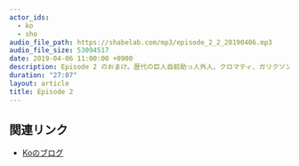 ```yaml
---
actor_ids:
  - ko
  - sho
audio_file_path: https://shabelab.com/mp3/episode_2_2_20190406.mp3
audio_file_size: 53094517
date: 2019-04-06 11:00:00 +0900
description: Episode 2 のおまけ。歴代の巨人自前助っ人外人、クロマティ、ガリクソン、バーフィールドなどについて話ました。
duration: "27:07"
layout: article
title: Episode 2
---
```


## 関連リンク

- [Koのブログ](https://kouohhashi.qrunch.io/)
